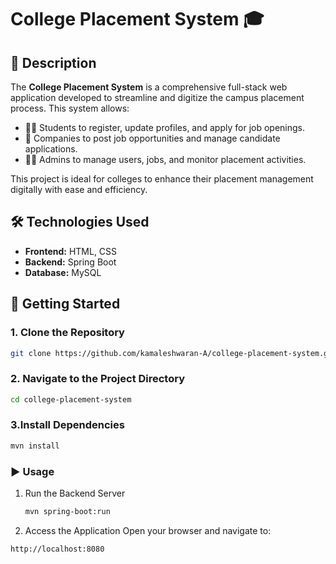 # College Placement System 🎓

## 📌 Description
The **College Placement System** is a comprehensive full-stack web application developed to streamline and digitize the campus placement process. This system allows:

- 👨‍🎓 Students to register, update profiles, and apply for job openings.
- 🏢 Companies to post job opportunities and manage candidate applications.
- 🧑‍💼 Admins to manage users, jobs, and monitor placement activities.

This project is ideal for colleges to enhance their placement management digitally with ease and efficiency.

## 🛠️ Technologies Used
- **Frontend:** HTML, CSS
- **Backend:** Spring Boot
- **Database:** MySQL

## 🚀 Getting Started

### 1. Clone the Repository
```sh
git clone https://github.com/kamaleshwaran-A/college-placement-system.git
```
### 2. Navigate to the Project Directory
```sh
cd college-placement-system
```
### 3.Install Dependencies
```sh
mvn install
```
### ▶️ Usage
1. Run the Backend Server
   ```sh
   mvn spring-boot:run
   
2. Access the Application
Open your browser and navigate to:
```sh
http://localhost:8080
```



